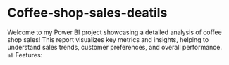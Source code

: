# Coffee-shop-sales-deatils
Welcome to my Power BI project showcasing a detailed analysis of coffee shop sales! This report visualizes key metrics and insights, helping to understand sales trends, customer preferences, and overall performance.  📊 Features:
